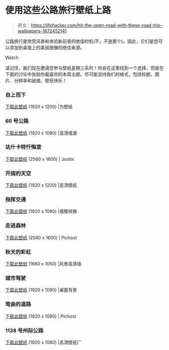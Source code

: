 # 使用这些公路旅行壁纸上路

> 原文：<https://lifehacker.com/hit-the-open-road-with-these-road-trip-wallpapers-1672452141>

公路旅行是欣赏风景和体验新前景的绝佳时机(不，不是那个)。因此，它们是您可以添加到桌面上的美丽图像的绝佳来源。

Watch

请记住，我们现在邀请您参与壁纸星期三系列！你会在这里找到一个选择，但是在下面的讨论中张贴你最喜欢的本周主题。尽可能坚持我们的格式，包括标题、图片、分辨率和链接。壁纸快乐！

### 自上而下

[下载此壁纸](http://fr.forwallpaper.com/wallpaper/wallpaper-quattro-special-audi-car-results-pictures-search-920579.html) (1920 x 1200) |为壁纸

### 66 号公路

[下载此壁纸](http://www.hdwallsource.com/route-66-wallpaper-25103.html/route-66-wallpaper-25103) (1920 x 1080) |高清墙源

### 达什卡特忏悔室

[下载此壁纸](http://jootix.com/wallpaper/20585) (2560 x 1600) | Jootix

### 开阔的天空

[下载此壁纸](http://www.hdwallpapers.in/road_and_sky-wallpapers.html) (1920 x 1200) |高清壁纸

### 指挥交通

[下载此壁纸](http://www.wallconvert.com/wallpapers/photography/snowman-on-the-road-21090.html) (1920 x 1080) |墙壁转换

### 走进森林

[下载此壁纸](http://pichost.me/1685085/) (2560 x 1600) | Pichost

### 秋天的彩虹

[下载此壁纸](http://www.landscapehdwalls.com/amazingly-colored-autumn-6323/) (1680 x 1050) |风景高清墙

### 城市驾驶

[下载此壁纸](http://www.desktopbackgrounds.me/wp-content/uploads/2014/06/Traffic-Lights-in-Motion.jpg) (1920 x 1080) |桌面背景

### 弯曲的道路

[下载此壁纸](http://pichost.me/1838129/) (1920 x 1080) | Pichost

### 1138 号州际公路

[下载此壁纸](http://hdwallpapersfactory.com/movie/star-wars-stormtroopers-desert-road-trip-stormtrooper-desktop-hd-wallpaper-831069/) (1920 x 1080) |高清壁纸厂